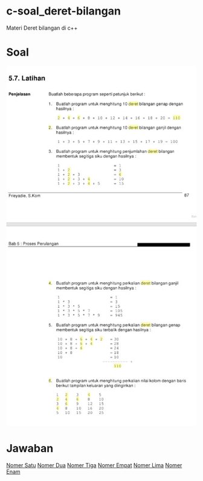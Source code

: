 # c-soal_deret-bilangan
Materi Deret bilangan di c++

# Soal
<img src="img/Screenshot_2019-12-19-07-46-57-316_com.android.chrome-picsay.jpg" />

# Jawaban
<a href="nomer1.cpp">Nomer Satu</a>
<a href="nomer2.cpp">Nomer Dua</a>
<a href="nomer3.cpp">Nomer Tiga</a>
<a href="nomer4.cpp">Nomer Empat</a>
<a href="nomer5.cpp">Nomer Lima</a>
<a href="nomer6.cpp">Nomer Enam</a>
